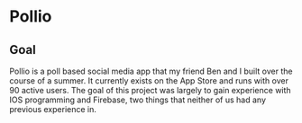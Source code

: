 # Pollio
## Goal
Pollio is a poll based social media app that my friend Ben and I built over the course of a summer. It currently exists on the App Store and runs with over 90 active users. The goal of this project was largely to gain experience with IOS programming and Firebase, two things that neither of us had any previous experience in.
